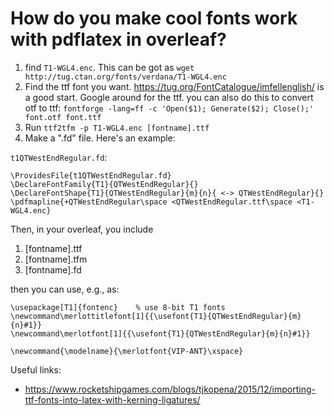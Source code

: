 # How do you make cool fonts work with pdflatex in overleaf?

1. find `T1-WGL4.enc`. This can be got as `wget http://tug.ctan.org/fonts/verdana/T1-WGL4.enc`
2. Find the ttf font you want. https://tug.org/FontCatalogue/imfellenglish/ is a good start. Google around for the ttf. you can also do this to convert otf to ttf: `fontforge -lang=ff -c 'Open($1); Generate($2); Close();' font.otf font.ttf`
3. Run `ttf2tfm -p T1-WGL4.enc [fontname].ttf`
4. Make a ".fd" file. Here's an example:

`t1QTWestEndRegular.fd`:

```
\ProvidesFile{t1QTWestEndRegular.fd}
\DeclareFontFamily{T1}{QTWestEndRegular}{}
\DeclareFontShape{T1}{QTWestEndRegular}{m}{n}{ <-> QTWestEndRegular}{}
\pdfmapline{+QTWestEndRegular\space <QTWestEndRegular.ttf\space <T1-WGL4.enc}
```

Then, in your overleaf, you include

1. [fontname].ttf
2. [fontname].tfm
3. [fontname].fd

then you can use, e.g., as:

```
\usepackage[T1]{fontenc}    % use 8-bit T1 fonts
\newcommand\merlottitlefont[1]{{\usefont{T1}{QTWestEndRegular}{m}{n}#1}}
\newcommand\merlotfont[1]{{\usefont{T1}{QTWestEndRegular}{m}{n}#1}}

\newcommand{\modelname}{\merlotfont{VIP-ANT}\xspace}
```

Useful links:
- https://www.rocketshipgames.com/blogs/tjkopena/2015/12/importing-ttf-fonts-into-latex-with-kerning-ligatures/
